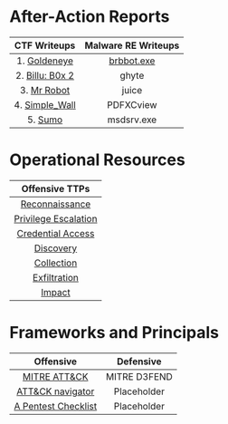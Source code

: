 # After-Action Reports
| CTF Writeups | Malware RE Writeups | 
| :---------: | :---------: | 
|   1. [Goldeneye](goldeneye.md)   | [brbbot.exe](brbbot.exe.md) | 
| 2. [Billu: B0x 2](billub0x2.md)  |          ghyte           |
|    3. [Mr Robot](MrRobot.md)     |          juice           |
| 4. [Simple_Wall](simple_wall.md) |        PDFXCview         |
| 5. [Sumo](Sumo.md)               |        msdsrv.exe        |
# Operational Resources
|Offensive TTPs|
| :---------: |
|[Reconnaissance](Reconnaissance)| 
|[Privilege Escalation](Privilege_Escalation)|
|[Credential Access](Discovery)|
|[Discovery](Discovery)|
|[Collection](Collection)|
|[Exfiltration](Exfiltration)|
|[Impact](Impact)|
# Frameworks and Principals 
|Offensive|Defensive|
| :---------: | :---------: | 
|[MITRE ATT&CK](https://attack.mitre.org/)|MITRE D3FEND|
|[ATT&CK navigator](https://mitre-attack.github.io/attack-navigator/)|Placeholder|
|[A Pentest Checklist](https://docs.google.com/document/d/1drBNRvCt9HsOIqo5xJfEMr3Glkpuk5KSs9iTbWpw6jQ/edit#)|Placeholder|

